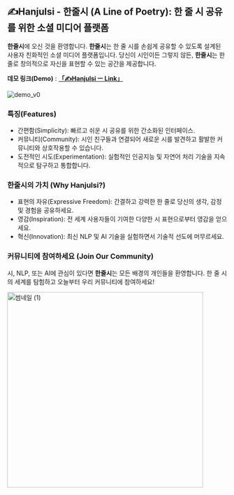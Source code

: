 ## ✍️Hanjulsi - 한줄시 (A Line of Poetry): 한 줄 시 공유를 위한 소셜 미디어 플랫폼

**한줄시**에 오신 것을 환영합니다. 
**한줄시**는 한 줄 시를 손쉽게 공유할 수 있도록 설계된 사용자 친화적인 소셜 미디어 플랫폼입니다. 당신이 시인이든 그렇지 않든, **한줄시**는 한 줄로 창의적으로 자신을 표현할 수 있는 공간을 제공합니다.

**데모 링크(Demo)** : [**「✍️Hanjulsi ㅡ Link」**](https://eunchan789.bubbleapps.io/version-test)

![demo_v0](https://github.com/purang2/A_line_of_poetry/assets/46081500/fcf59e1e-4be8-4f2a-a381-d42052c16153)


### 특징(Features)
- 간편함(Simplicity): 빠르고 쉬운 시 공유를 위한 간소화된 인터페이스.
- 커뮤니티(Community): 시인 친구들과 연결되어 새로운 시를 발견하고 활발한 커뮤니티와 상호작용할 수 있습니다.
- 도전적인 시도(Experimentation): 실험적인 인공지능 및 자연어 처리 기술을 지속적으로 탐구하고 통합합니다.

### 한줄시의 가치 (Why Hanjulsi?)

- 표현의 자유(Expressive Freedom): 간결하고 강력한 한 줄로 당신의 생각, 감정 및 경험을 공유하세요.
- 영감(Inspiration): 전 세계 사용자들이 기여한 다양한 시 표현으로부터 영감을 얻으세요.
- 혁신(Innovation): 최신 NLP 및 AI 기술을 실험하면서 기술적 선도에 머무르세요.

### 커뮤니티에 참여하세요 (Join Our Community)

시, NLP, 또는 AI에 관심이 있다면 **한줄시**는 모든 배경의 개인들을 환영합니다. 한 줄 시의 세계를 탐험하고 오늘부터 우리 커뮤니티에 참여하세요!




<img width="448" alt="썸네일 (1)" src="https://github.com/purang2/A_line_of_poetry/assets/46081500/eb6d75ce-84b4-464d-bd58-fc240f44a52b">
